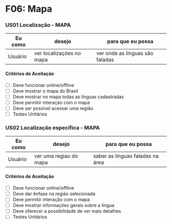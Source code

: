 # F06: Mapa

### **US01 Localização - MAPA**

| Eu como | desejo                   | para que eu possa               |
| ------- | ------------------------ | ------------------------------- |
| Usuário | ver localizações no mapa | ver onde as línguas são faladas |

#### **Critérios de Aceitação**

- [ ] Deve funcionar online/offline <!-- discutir -->
- [ ] Deve mostrar o mapa do Brasil
- [ ] Deve mostrar no mapa todas as línguas cadastradas
- [ ] Deve permitir interação com o mapa
- [ ] Deve ser possivel acessar uma região
- [ ] Testes Unitários

### **US02 Localização específica - MAPA**

| Eu como | desejo                 | para que eu possa                |
| ------- | ---------------------- | -------------------------------- |
| Usuário | ver uma regiao do mapa | saber as línguas faladas na área |

#### **Critérios de Aceitação**

- [ ] Deve funcionar online/offline <!-- discutir -->
- [ ] Deve dar ênfase na região selecionada
- [ ] Deve permitir interação com o mapa
- [ ] Deve mostrar informações gerais sobre a língua
- [ ] Deve oferecer a possibilidade de ver mais detalhes
- [ ] Testes Unitários

<!-- ### **US03 Localização do usúario**

| Eu como | desejo           | para que eu possa                    |
| ------- | ---------------- | ------------------------------------ |
| Usuário | ver minha região | saber línguas faladas próximas a mim |

#### **Critérios de Aceitação**

- [ ] Mostrar quais línguas são faladas na região em que estou
- [ ] Testes Unitários -->
